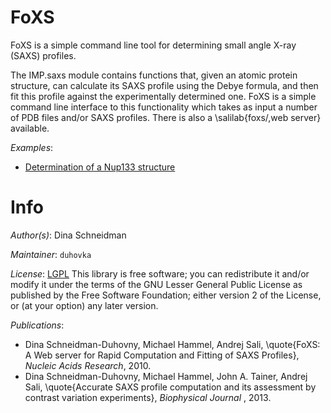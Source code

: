 # FoXS

FoXS is a simple command line tool for determining small angle X-ray (SAXS)
profiles.

The IMP.saxs module contains functions that, given an atomic protein structure,
can calculate its SAXS profile using the Debye formula, and then fit this
profile against the experimentally determined one. FoXS is a simple command
line interface to this functionality which takes as input a number of PDB
files and/or SAXS profiles. There is also a \salilab{foxs/,web server}
available.

_Examples_:
 - [Determination of a Nup133 structure](../tutorial/foxs_nup133.html)

# Info

_Author(s)_: Dina Schneidman

_Maintainer_: `duhovka`

_License_: [LGPL](http://www.gnu.org/licenses/old-licenses/lgpl-2.1.html)
This library is free software; you can redistribute it and/or
modify it under the terms of the GNU Lesser General Public
License as published by the Free Software Foundation; either
version 2 of the License, or (at your option) any later version.

_Publications_:
 - Dina Schneidman-Duhovny, Michael Hammel, Andrej Sali, \quote{FoXS: A Web server for Rapid Computation and Fitting of SAXS Profiles}, <em>Nucleic Acids Research</em>, 2010.
 - Dina Schneidman-Duhovny, Michael Hammel, John A. Tainer, Andrej Sali, \quote{Accurate SAXS profile computation and its assessment by contrast variation experiments}, <em> Biophysical Journal </em>, 2013.
